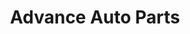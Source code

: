 ---
title: "Advance Auto Parts"
url: /pensacola/advance-auto-parts-west-hood-drive/
shop: Autoteile
---